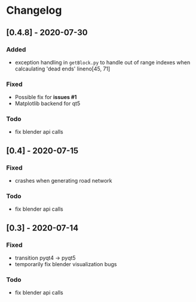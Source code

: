 # Changelog

## [0.4.8] - 2020-07-30

### Added

- exception handling in `getBlock.py` to handle out of range indexes when calcaulating 'dead ends' lineno[45, 71]

### Fixed

- Possible fix for **issues #1**
- Matplotlib backend for qt5

### Todo

- fix blender api calls

## [0.4] - 2020-07-15

### Fixed

- crashes when generating road network

### Todo

- fix blender api calls

## [0.3] - 2020-07-14

### Fixed

- transition pyqt4 -> pyqt5
- temporarily fix blender visualization bugs

### Todo

- fix blender api calls